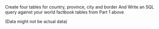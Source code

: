 Create four tables for country, province, city and border
And
Write an SQL query against your world factbook tables from Part 1 above

(Data might not be actual data)
